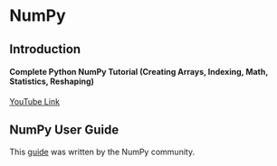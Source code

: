 # NumPy

## Introduction

#### Complete Python NumPy Tutorial (Creating Arrays, Indexing, Math, Statistics, Reshaping)
[YouTube Link](https://www.youtube.com/watch?v=GB9ByFAIAH4&t=64s)

## NumPy User Guide
This [guide](https://numpy.org/) was written by the NumPy community.

